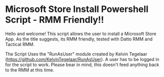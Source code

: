 # Microsoft Store Install Powershell Script - RMM Friendly!!

Hello and welcome!
This script allows the user to install a Microsoft Store App. As the title suggests, its RMM friendly, tested with Datto RMM and Tactical RMM.

The Script Uses the "RunAsUser" module created by Kelvin Tegelaar (https://github.com/KelvinTegelaar/RunAsUser). A user has to be logged in for the script to work. Please bear in mind, this doesn't feed anything back to the RMM at this time.
